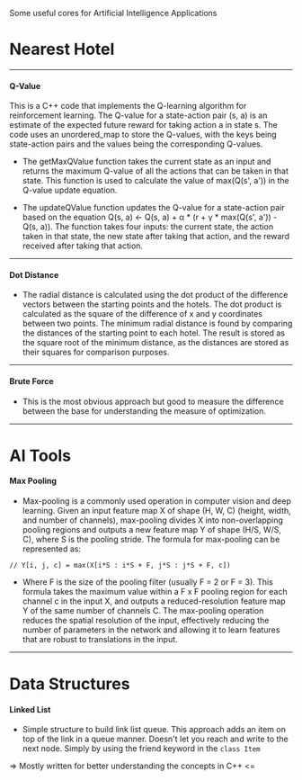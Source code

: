 Some useful cores for Artificial Intelligence Applications

# Nearest Hotel
__________
#### Q-Value

This is a C++ code that implements the Q-learning algorithm for reinforcement learning. The Q-value for a state-action pair (s, a) is an estimate of the expected future reward for taking action a in state s. The code uses an unordered_map to store the Q-values, with the keys being state-action pairs and the values being the corresponding Q-values.

- The getMaxQValue function takes the current state as an input and returns the maximum Q-value of all the actions that can be taken in that state. This function is used to calculate the value of max(Q(s', a')) in the Q-value update equation.

- The updateQValue function updates the Q-value for a state-action pair based on the equation Q(s, a) <- Q(s, a) + α * (r + γ * max(Q(s', a')) - Q(s, a)). The function takes four inputs: the current state, the action taken in that state, the new state after taking that action, and the reward received after taking that action.
-------
#### Dot Distance

- The radial distance is calculated using the dot product of the difference vectors between the starting points and the hotels. The dot product is calculated as the square of the difference of x and y coordinates between two points. The minimum radial distance is found by comparing the distances of the starting point to each hotel. The result is stored as the square root of the minimum distance, as the distances are stored as their squares for comparison purposes.

-------
#### Brute Force
- This is the most obvious approach but good to measure the difference between the base for understanding the measure of optimization.

__________

# AI Tools

#### Max Pooling

- Max-pooling is a commonly used operation in computer vision and deep learning. Given an input feature map X of shape (H, W, C) (height, width, and number of channels), max-pooling divides X into non-overlapping pooling regions and outputs a new feature map Y of shape (H/S, W/S, C), where S is the pooling stride. The formula for max-pooling can be represented as:

`// Y[i, j, c] = max(X[i*S : i*S + F, j*S : j*S + F, c]) `

- Where F is the size of the pooling filter (usually F = 2 or F = 3). This formula takes the maximum value within a F x F pooling region for each channel c in the input X, and outputs a reduced-resolution feature map Y of the same number of channels C. The max-pooling operation reduces the spatial resolution of the input, effectively reducing the number of parameters in the network and allowing it to learn features that are robust to translations in the input.
__________

# Data Structures

#### Linked List

- Simple structure to build link list queue. This approach adds an item on top of the link in a queue manner. Doesn't let you reach and write to the next node. Simply by using the friend keyword in the `class Item`

=> Mostly written for better understanding the concepts in C++ <=
